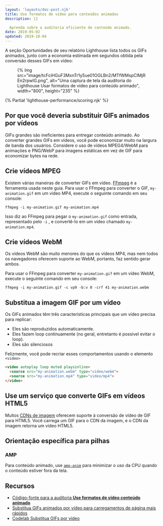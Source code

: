 ```yaml
---
layout: 'layouts/doc-post.njk'
title: Use formatos de vídeo para conteúdos animados
description: |2

  Aprenda sobre a auditoria eficiente de conteúdo animado.
date: 2019-05-02
updated: 2019-10-04
---
```


A seção Oportunidades de seu relatório Lighthouse lista todos os GIFs animados, junto com a economia estimada em segundos obtida pela conversão desses GIFs em vídeo:

<figure>{% Img src="image/tcFciHGuF3MxnTr1y5ue01OGLBn2/MTfWMspCIMjREn2rpwlG.png", alt="Uma captura de tela da auditoria do Lighthouse Usar formatos de vídeo para conteúdo animado", width="800", height="235" %}</figure>

{% Partial 'lighthouse-performance/scoring.njk' %}

## Por que você deveria substituir GIFs animados por vídeos

GIFs grandes são ineficientes para entregar conteúdo animado. Ao converter grandes GIFs em vídeos, você pode economizar muito na largura de banda dos usuários. Considere o uso de vídeos MPEG4/WebM para animações e PNG/WebP para imagens estáticas em vez de GIF para economizar bytes na rede.

## Crie vídeos MPEG

Existem várias maneiras de converter GIFs em vídeo. [FFmpeg](https://ffmpeg.org/) é a ferramenta usada neste guia. Para usar o FFmpeg para converter o GIF, `my-animation.gif` em um vídeo MP4, execute o seguinte comando em seu console:

`ffmpeg -i my-animation.gif my-animation.mp4`

Isso diz ao FFmpeg para pegar o `my-animation.gif` como entrada, representado pelo `-i` , e convertê-lo em um vídeo chamado `my-animation.mp4`.

## Crie vídeos WebM

Os vídeos WebM são muito menores do que os vídeos MP4, mas nem todos os navegadores oferecem suporte ao WebM, portanto, faz sentido gerar ambos.

Para usar o FFmpeg para converter `my-animation.gif` em um vídeo WebM, execute o seguinte comando em seu console:

`ffmpeg -i my-animation.gif -c vp9 -b:v 0 -crf 41 my-animation.webm`

## Substitua a imagem GIF por um vídeo

Os GIFs animados têm três características principais que um vídeo precisa para replicar:

- Eles são reproduzidos automaticamente.
- Eles fazem loop continuamente (no geral, entretanto é possível evitar o loop).
- Eles são silenciosos

Felizmente, você pode recriar esses comportamentos usando o elemento `<video>`

```html
<video autoplay loop muted playsinline>
  <source src="my-animation.webm" type="video/webm">
  <source src="my-animation.mp4" type="video/mp4">
</video>
```

## Use um serviço que converte GIFs em vídeos HTML5

Muitos [CDNs de imagem](https://web.dev/image-cdns/) oferecem suporte à conversão de vídeo de GIF para HTML5. Você carrega um GIF para o CDN da imagem, e o CDN da imagem retorna um vídeo HTML5.

## Orientação específica para pilhas

### AMP

Para conteúdo animado, use [`amp-anim`](https://amp.dev/documentation/components/amp-anim/) para minimizar o uso da CPU quando o conteúdo estiver fora da tela.

## Recursos

- [Código-fonte para a auditoria **Use formatos de vídeo conteúdo animado**](https://github.com/GoogleChrome/lighthouse/blob/master/lighthouse-core/audits/byte-efficiency/efficient-animated-content.js)
- [Substitua GIFs animados por vídeo para carregamentos de página mais rápidos](https://web.dev/replace-gifs-with-videos/)
- [Codelab Substitua GIFs por vídeo](https://web.dev/codelab-replace-gifs-with-video)

